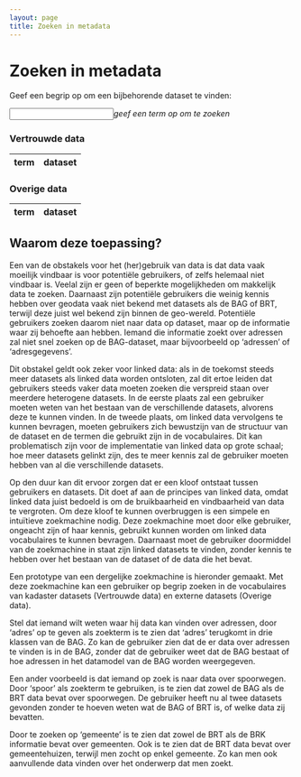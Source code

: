 ```yaml
---
layout: page
title: Zoeken in metadata
---
```

# Zoeken in metadata

Geef een begrip op om een bijbehorende dataset te vinden:

<input id="searchbox">*geef een term op om te zoeken*

### Vertrouwde data

<div id="trusted">
  <table id="trustedResults">
    <thead>
      <tr>
        <th>term</th>
        <th>dataset</th>
      </tr>
    </thead>
    <tbody></tbody>
  </table>
</div>

### Overige data

<div id="misc">
  <table id="miscResults">
    <thead>
      <tr>
        <th>term</th>
        <th>dataset</th>
      </tr>
    </thead>
    <tbody></tbody>
  </table>
</div>

## Waarom deze toepassing?

Een van de obstakels voor het (her)gebruik van data is dat data vaak moeilijk vindbaar is voor potentiële gebruikers, of zelfs helemaal niet vindbaar is.  Veelal zijn er geen of beperkte mogelijkheden om makkelijk data te zoeken.  Daarnaast zijn potentiële gebruikers die weinig kennis hebben over geodata vaak niet bekend met datasets als de BAG of BRT, terwijl deze juist wel bekend zijn binnen de geo-wereld.  Potentiële gebruikers zoeken daarom niet naar data op dataset, maar op de informatie waar zij behoefte aan hebben.  Iemand die informatie zoekt over adressen zal niet snel zoeken op de BAG-dataset, maar bijvoorbeeld op ‘adressen’ of ‘adresgegevens’.

Dit obstakel geldt ook zeker voor linked data: als in de toekomst steeds meer datasets als linked data worden ontsloten, zal dit ertoe leiden dat gebruikers steeds vaker data moeten zoeken die verspreid staan over meerdere heterogene datasets.  In de eerste plaats zal een gebruiker moeten weten van het bestaan van de verschillende datasets, alvorens deze te kunnen vinden.  In de tweede plaats, om linked data vervolgens te kunnen bevragen, moeten gebruikers zich bewustzijn van de structuur van de dataset en de termen die gebruikt zijn in de vocabulaires.  Dit kan problematisch zijn voor de implementatie van linked data op grote schaal; hoe meer datasets gelinkt zijn, des te meer kennis zal de gebruiker moeten hebben van al die verschillende datasets.

Op den duur kan dit ervoor zorgen dat er een kloof ontstaat tussen gebruikers en datasets.  Dit doet af aan de principes van linked data, omdat linked data juist bedoeld is om de bruikbaarheid en vindbaarheid van data te vergroten.  Om deze kloof te kunnen overbruggen is een simpele en intuïtieve zoekmachine nodig.  Deze zoekmachine moet door elke gebruiker, ongeacht zijn of haar kennis, gebruikt kunnen worden om linked data vocabulaires te kunnen bevragen.  Daarnaast moet de gebruiker doormiddel van de zoekmachine in staat zijn linked datasets te vinden, zonder kennis te hebben over het bestaan van de dataset of de data die het bevat.

Een prototype van een dergelijke zoekmachine is hieronder gemaakt.  Met deze zoekmachine kan een gebruiker op begrip zoeken in de vocabulaires van kadaster datasets (Vertrouwde data) en externe datasets (Overige data).

Stel dat iemand wilt weten waar hij data kan vinden over adressen, door ‘adres’ op te geven als zoekterm is te zien dat ‘adres’ terugkomt in drie klassen van de BAG.  Zo kan de gebruiker zien dat de er data over adressen te vinden is in de BAG, zonder dat de gebruiker weet dat de BAG bestaat of hoe adressen in het datamodel van de BAG worden weergegeven.

Een ander voorbeeld is dat iemand op zoek is naar data over spoorwegen.  Door ‘spoor’ als zoekterm te gebruiken, is te zien dat zowel de BAG als de BRT data bevat over spoorwegen.  De gebruiker heeft nu al twee datasets gevonden zonder te hoeven weten wat de BAG of BRT is, of welke data zij bevatten.

Door te zoeken op ‘gemeente’ is te zien dat zowel de BRT als de BRK informatie bevat over gemeenten.  Ook is te zien dat de BRT data bevat over gemeentehuizen, terwijl men zocht op enkel gemeente.  Zo kan men ook aanvullende data vinden over het onderwerp dat men zoekt.

<script src="/assets/js/jquery-3.2.1.min.js"></script>
<script src="jquery.ba-throttle-debounce.js"></script>
<script src="zoeken.js"></script>
